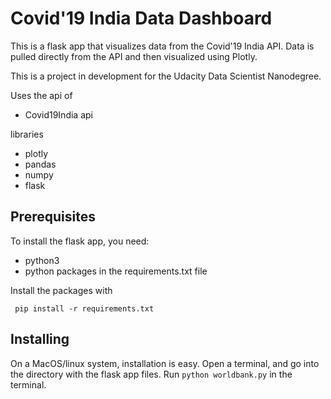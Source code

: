 # Covid'19 India Data Dashboard 

This is a flask app that visualizes data from the Covid'19 India API. Data is
pulled directly from the API and then visualized using Plotly.

This is a project in development for the Udacity Data Scientist Nanodegree. 

Uses the api of 

- Covid19India api

libraries
- plotly
- pandas
- numpy
- flask

## Prerequisites

To install the flask app, you need:
- python3
- python packages in the requirements.txt file
 
 Install the packages with
``` 
 pip install -r requirements.txt
```

## Installing

On a MacOS/linux system, installation is easy. Open a terminal, and go into 
the directory with the flask app files. Run `python worldbank.py` in the terminal.